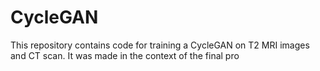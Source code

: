 # CycleGAN
This repository contains code for training  a CycleGAN on T2 MRI images and CT scan. It was made in the context of the final pro
<!--stackedit_data:
eyJoaXN0b3J5IjpbMTAyMTk1MDI4Nl19
-->